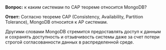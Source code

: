 **Вопрос:** к каким системам по CAP теореме относится MongoDB?

**Ответ:** Согласно теореме CAP (Consistency, Availability, Partition Tolerance), MongoDB относится к AP системам. 

Другими словами MongoDB стремится предоставлять доступ к данным и сохранять доступность и отзывчивость системы даже за счет потери строгой согласованности данных в распределенной среде.